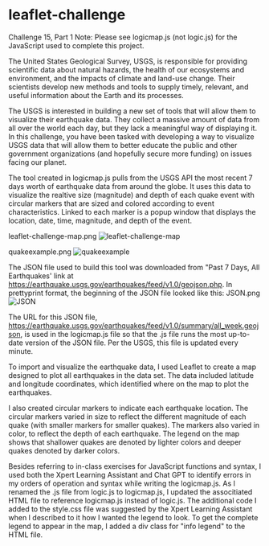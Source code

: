 # leaflet-challenge
Challenge 15, Part 1
Note: Please see logicmap.js (not logic.js) for the JavaScript used to complete this project. 

The United States Geological Survey, USGS, is responsible for providing scientific data about natural hazards, the health of our ecosystems and environment, and the impacts of climate and land-use change. Their scientists develop new methods and tools to supply timely, relevant, and useful information about the Earth and its processes.

The USGS is interested in building a new set of tools that will allow them to visualize their earthquake data. They collect a massive amount of data from all over the world each day, but they lack a meaningful way of displaying it. In this challenge, you have been tasked with developing a way to visualize USGS data that will allow them to better educate the public and other government organizations (and hopefully secure more funding) on issues facing our planet.

The tool created in logicmap.js pulls from the USGS API the most recent 7 days worth of earthquake data from around the globe. It uses this data to visualize the realtive size (magnitude) and depth of each quake event with circular markers that are sized and colored according to event characteristics. Linked to each marker is a popup window that displays the location, date, time, magnitude, and depth of the event. 

leaflet-challenge-map.png
![leaflet-challenge-map](https://github.com/mcjauregui/leaflet-challenge/assets/151464511/27312c5a-a6c9-4ba9-9868-d93c1efb7db1)

quakeexample.png
![quakeexample](https://github.com/mcjauregui/leaflet-challenge/assets/151464511/9188e58e-93f1-49a2-97c5-39926ba9982d)

The JSON file used to build this tool was downloaded from "Past 7 Days, All Earthquakes' link at https://earthquake.usgs.gov/earthquakes/feed/v1.0/geojson.php. In prettyprint format, the beginning of the JSON file looked like this:
JSON.png
![JSON](https://github.com/mcjauregui/leaflet-challenge/assets/151464511/3b574f74-2d9c-4c3a-b97b-d9c4f75c5597)

The URL for this JSON file, https://earthquake.usgs.gov/earthquakes/feed/v1.0/summary/all_week.geojson, is used in the logicmap.js file so that the .js file runs the most up-to-date version of the JSON file. Per the USGS, this file is updated every minute. 

To import and visualize the earthquake data, I used Leaflet to create a map designed to plot all earthquakes in the data set. The data included latitude and longitude coordinates, which identified where on the map to plot the earthquakes. 

I also created circular markers to indicate each earthquake location. The circular markers varied in size to reflect the different magnitude of each quake (with smaller markers for smaller quakes). The markers also varied in color, to reflect the depth of each earthquake. The legend on the map shows that shallower quakes are denoted by lighter colors and deeper quakes denoted by darker colors. 

Besides referring to in-class exercises for JavaScript functions and syntax, I used both the Xpert Learning Assistant and Chat GPT to identify errors in my orders of operation and syntax while writing the logicmap.js. As I renamed the .js file from logic.js to logicmap.js, I updated the associtiated HTML file to reference logicmap.js instead of logic.js. The additional code I added to the style.css file was suggested by the Xpert Learning Assistant when I described to it how I wanted the legend to look. To get the complete legend to appear in the map, I added a div class for "info legend" to the HTML file. 

